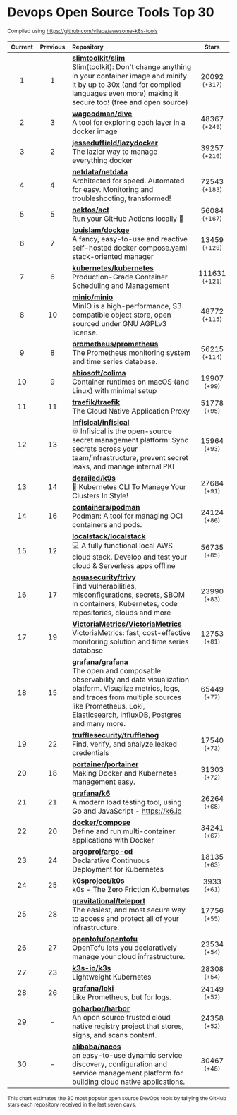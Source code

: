 # Devops Open Source Tools Top 30
<sup>Compiled using https://github.com/vilaca/awesome-k8s-tools</sup>
<div align="center">

|<sub>Current</sub>|<sub>Previous</sub>|<sub>Repository</sub>|<sub>Stars</sub>|
|:---:|:---:|:---|:---:|
|1|1|[**slimtoolkit/slim**](https://github.com/slimtoolkit/slim)<br/>Slim(toolkit): Don't change anything in your container image and minify it by up to 30x (and for compiled languages even more) making it secure too! (free and open source)|20092 <sup>(+317)</sup>|
|2|3|[**wagoodman/dive**](https://github.com/wagoodman/dive)<br/>A tool for exploring each layer in a docker image|48367 <sup>(+249)</sup>|
|3|2|[**jesseduffield/lazydocker**](https://github.com/jesseduffield/lazydocker)<br/>The lazier way to manage everything docker|39257 <sup>(+216)</sup>|
|4|4|[**netdata/netdata**](https://github.com/netdata/netdata)<br/>Architected for speed. Automated for easy. Monitoring and troubleshooting, transformed!|72543 <sup>(+183)</sup>|
|5|5|[**nektos/act**](https://github.com/nektos/act)<br/>Run your GitHub Actions locally 🚀|56084 <sup>(+167)</sup>|
|6|7|[**louislam/dockge**](https://github.com/louislam/dockge)<br/>A fancy, easy-to-use and reactive self-hosted docker compose.yaml stack-oriented manager|13459 <sup>(+129)</sup>|
|7|6|[**kubernetes/kubernetes**](https://github.com/kubernetes/kubernetes)<br/>Production-Grade Container Scheduling and Management|111631 <sup>(+121)</sup>|
|8|10|[**minio/minio**](https://github.com/minio/minio)<br/>MinIO is a high-performance, S3 compatible object store, open sourced under GNU AGPLv3 license.|48772 <sup>(+115)</sup>|
|9|8|[**prometheus/prometheus**](https://github.com/prometheus/prometheus)<br/>The Prometheus monitoring system and time series database.|56215 <sup>(+114)</sup>|
|10|9|[**abiosoft/colima**](https://github.com/abiosoft/colima)<br/>Container runtimes on macOS (and Linux) with minimal setup|19907 <sup>(+99)</sup>|
|11|11|[**traefik/traefik**](https://github.com/traefik/traefik)<br/>The Cloud Native Application Proxy|51778 <sup>(+95)</sup>|
|12|13|[**Infisical/infisical**](https://github.com/Infisical/infisical)<br/>♾ Infisical is the open-source secret management platform: Sync secrets across your team/infrastructure, prevent secret leaks, and manage internal PKI|15964 <sup>(+93)</sup>|
|13|14|[**derailed/k9s**](https://github.com/derailed/k9s)<br/>🐶 Kubernetes CLI To Manage Your Clusters In Style!|27684 <sup>(+91)</sup>|
|14|16|[**containers/podman**](https://github.com/containers/podman)<br/>Podman: A tool for managing OCI containers and pods.|24124 <sup>(+86)</sup>|
|15|12|[**localstack/localstack**](https://github.com/localstack/localstack)<br/>💻 A fully functional local AWS cloud stack. Develop and test your cloud & Serverless apps offline|56735 <sup>(+85)</sup>|
|16|17|[**aquasecurity/trivy**](https://github.com/aquasecurity/trivy)<br/>Find vulnerabilities, misconfigurations, secrets, SBOM in containers, Kubernetes, code repositories, clouds and more|23990 <sup>(+83)</sup>|
|17|19|[**VictoriaMetrics/VictoriaMetrics**](https://github.com/VictoriaMetrics/VictoriaMetrics)<br/>VictoriaMetrics: fast, cost-effective monitoring solution and time series database|12753 <sup>(+81)</sup>|
|18|15|[**grafana/grafana**](https://github.com/grafana/grafana)<br/>The open and composable observability and data visualization platform. Visualize metrics, logs, and traces from multiple sources like Prometheus, Loki, Elasticsearch, InfluxDB, Postgres and many more. |65449 <sup>(+77)</sup>|
|19|22|[**trufflesecurity/trufflehog**](https://github.com/trufflesecurity/trufflehog)<br/>Find, verify, and analyze leaked credentials|17540 <sup>(+73)</sup>|
|20|18|[**portainer/portainer**](https://github.com/portainer/portainer)<br/>Making Docker and Kubernetes management easy.|31303 <sup>(+72)</sup>|
|21|21|[**grafana/k6**](https://github.com/grafana/k6)<br/>A modern load testing tool, using Go and JavaScript - https://k6.io|26264 <sup>(+68)</sup>|
|22|20|[**docker/compose**](https://github.com/docker/compose)<br/>Define and run multi-container applications with Docker|34241 <sup>(+67)</sup>|
|23|24|[**argoproj/argo-cd**](https://github.com/argoproj/argo-cd)<br/>Declarative Continuous Deployment for Kubernetes|18135 <sup>(+63)</sup>|
|24|25|[**k0sproject/k0s**](https://github.com/k0sproject/k0s)<br/>k0s - The Zero Friction Kubernetes|3933 <sup>(+61)</sup>|
|25|28|[**gravitational/teleport**](https://github.com/gravitational/teleport)<br/>The easiest, and most secure way to access and protect all of your infrastructure.|17756 <sup>(+55)</sup>|
|26|27|[**opentofu/opentofu**](https://github.com/opentofu/opentofu)<br/>OpenTofu lets you declaratively manage your cloud infrastructure.|23534 <sup>(+54)</sup>|
|27|23|[**k3s-io/k3s**](https://github.com/k3s-io/k3s)<br/>Lightweight Kubernetes|28308 <sup>(+54)</sup>|
|28|26|[**grafana/loki**](https://github.com/grafana/loki)<br/>Like Prometheus, but for logs.|24149 <sup>(+52)</sup>|
|29|-|[**goharbor/harbor**](https://github.com/goharbor/harbor)<br/>An open source trusted cloud native registry project that stores, signs, and scans content.|24358 <sup>(+52)</sup>|
|30|-|[**alibaba/nacos**](https://github.com/alibaba/nacos)<br/>an easy-to-use dynamic service discovery, configuration and service management platform for building cloud native applications.|30467 <sup>(+48)</sup>|


</div>

<sub>This chart estimates the 30 most popular open source DevOps tools by tallying the GitHub stars each repository received in the last seven days.</sub>
